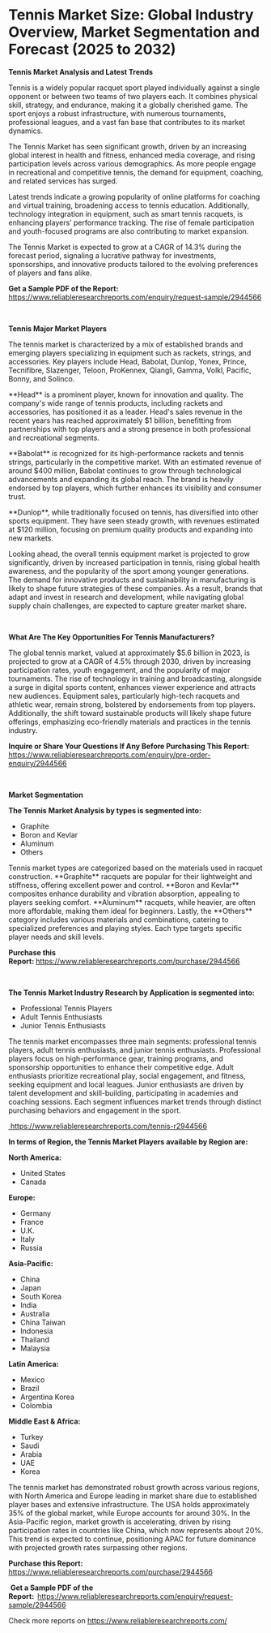 <p><h1>Tennis Market Size: Global Industry Overview, Market Segmentation and Forecast (2025 to 2032)</h1></p><p><strong>Tennis Market Analysis and Latest Trends</strong></p>
<p><p>Tennis is a widely popular racquet sport played individually against a single opponent or between two teams of two players each. It combines physical skill, strategy, and endurance, making it a globally cherished game. The sport enjoys a robust infrastructure, with numerous tournaments, professional leagues, and a vast fan base that contributes to its market dynamics.</p><p>The Tennis Market has seen significant growth, driven by an increasing global interest in health and fitness, enhanced media coverage, and rising participation levels across various demographics. As more people engage in recreational and competitive tennis, the demand for equipment, coaching, and related services has surged.</p><p>Latest trends indicate a growing popularity of online platforms for coaching and virtual training, broadening access to tennis education. Additionally, technology integration in equipment, such as smart tennis racquets, is enhancing players’ performance tracking. The rise of female participation and youth-focused programs are also contributing to market expansion. </p><p>The Tennis Market is expected to grow at a CAGR of 14.3% during the forecast period, signaling a lucrative pathway for investments, sponsorships, and innovative products tailored to the evolving preferences of players and fans alike.</p></p>
<p><strong>Get a Sample PDF of the Report:&nbsp;</strong> <a href="https://www.reliableresearchreports.com/enquiry/request-sample/2944566?utm_campaign=3007&utm_medium=2&utm_source=Github&utm_content=ia&utm_term=11032025&utm_id=tennis">https://www.reliableresearchreports.com/enquiry/request-sample/2944566</a></p>
<p>&nbsp;</p>
<p><strong>Tennis Major Market Players</strong></p>
<p><p>The tennis market is characterized by a mix of established brands and emerging players specializing in equipment such as rackets, strings, and accessories. Key players include Head, Babolat, Dunlop, Yonex, Prince, Tecnifibre, Slazenger, Teloon, ProKennex, Qiangli, Gamma, Volkl, Pacific, Bonny, and Solinco.</p><p>**Head** is a prominent player, known for innovation and quality. The company's wide range of tennis products, including rackets and accessories, has positioned it as a leader. Head's sales revenue in the recent years has reached approximately $1 billion, benefitting from partnerships with top players and a strong presence in both professional and recreational segments.</p><p>**Babolat** is recognized for its high-performance rackets and tennis strings, particularly in the competitive market. With an estimated revenue of around $400 million, Babolat continues to grow through technological advancements and expanding its global reach. The brand is heavily endorsed by top players, which further enhances its visibility and consumer trust.</p><p>**Dunlop**, while traditionally focused on tennis, has diversified into other sports equipment. They have seen steady growth, with revenues estimated at $120 million, focusing on premium quality products and expanding into new markets.</p><p>Looking ahead, the overall tennis equipment market is projected to grow significantly, driven by increased participation in tennis, rising global health awareness, and the popularity of the sport among younger generations. The demand for innovative products and sustainability in manufacturing is likely to shape future strategies of these companies. As a result, brands that adapt and invest in research and development, while navigating global supply chain challenges, are expected to capture greater market share.</p></p>
<p>&nbsp;</p>
<p><strong>What Are The Key Opportunities For Tennis Manufacturers?</strong></p>
<p><p>The global tennis market, valued at approximately $5.6 billion in 2023, is projected to grow at a CAGR of 4.5% through 2030, driven by increasing participation rates, youth engagement, and the popularity of major tournaments. The rise of technology in training and broadcasting, alongside a surge in digital sports content, enhances viewer experience and attracts new audiences. Equipment sales, particularly high-tech racquets and athletic wear, remain strong, bolstered by endorsements from top players. Additionally, the shift toward sustainable products will likely shape future offerings, emphasizing eco-friendly materials and practices in the tennis industry.</p></p>
<p><strong>Inquire or Share Your Questions If Any Before Purchasing This Report:</strong> <a href="https://www.reliableresearchreports.com/enquiry/pre-order-enquiry/2944566?utm_campaign=3007&utm_medium=2&utm_source=Github&utm_content=ia&utm_term=11032025&utm_id=tennis">https://www.reliableresearchreports.com/enquiry/pre-order-enquiry/2944566</a></p>
<p>&nbsp;</p>
<p><strong>Market Segmentation</strong></p>
<p><strong>The Tennis Market Analysis by types is segmented into:</strong></p>
<p><ul><li>Graphite</li><li>Boron and Kevlar</li><li>Aluminum</li><li>Others</li></ul></p>
<p><p>Tennis market types are categorized based on the materials used in racquet construction. **Graphite** racquets are popular for their lightweight and stiffness, offering excellent power and control. **Boron and Kevlar** composites enhance durability and vibration absorption, appealing to players seeking comfort. **Aluminum** racquets, while heavier, are often more affordable, making them ideal for beginners. Lastly, the **Others** category includes various materials and combinations, catering to specialized preferences and playing styles. Each type targets specific player needs and skill levels.</p></p>
<p><strong>Purchase this Report:&nbsp;</strong><a href="https://www.reliableresearchreports.com/purchase/2944566?utm_campaign=3007&utm_medium=2&utm_source=Github&utm_content=ia&utm_term=11032025&utm_id=tennis">https://www.reliableresearchreports.com/purchase/2944566</a></p>
<p>&nbsp;</p>
<p><strong>The Tennis Market Industry Research by Application is segmented into:</strong></p>
<p><ul><li>Professional Tennis Players</li><li>Adult Tennis Enthusiasts</li><li>Junior Tennis Enthusiasts</li></ul></p>
<p><p>The tennis market encompasses three main segments: professional tennis players, adult tennis enthusiasts, and junior tennis enthusiasts. Professional players focus on high-performance gear, training programs, and sponsorship opportunities to enhance their competitive edge. Adult enthusiasts prioritize recreational play, social engagement, and fitness, seeking equipment and local leagues. Junior enthusiasts are driven by talent development and skill-building, participating in academies and coaching sessions. Each segment influences market trends through distinct purchasing behaviors and engagement in the sport.</p></p>
<p><a href="https://www.reliableresearchreports.com/tennis-r2944566?utm_campaign=3007&utm_medium=2&utm_source=Github&utm_content=ia&utm_term=11032025&utm_id=tennis">&nbsp;https://www.reliableresearchreports.com/tennis-r2944566</a></p>
<p><strong>In terms of Region, the Tennis Market Players available by Region are:</strong></p>
<p>
    <p> <strong> North America: </strong>
        <ul>
            <li>United States</li>
            <li>Canada</li>
        </ul>
        </p> 
    <p> <strong> Europe: </strong>
        <ul>
            <li>Germany</li>
            <li>France</li>
            <li>U.K.</li>
            <li>Italy</li>
            <li>Russia</li>
        </ul>
        </p> 
    <p> <strong> Asia-Pacific: </strong>
        <ul>
            <li>China</li>
            <li>Japan</li>
            <li>South Korea</li>
            <li>India</li>
            <li>Australia</li>
            <li>China Taiwan</li>
            <li>Indonesia</li>
            <li>Thailand</li>
            <li>Malaysia</li>
        </ul>
        </p> 
    <p> <strong> Latin America: </strong>
        <ul>
            <li>Mexico</li>
            <li>Brazil</li>
            <li>Argentina Korea</li>
            <li>Colombia</li>
        </ul>
        </p> 
    <p> <strong> Middle East & Africa: </strong>
        <ul>
            <li>Turkey</li>
            <li>Saudi</li>
            <li>Arabia</li>
            <li>UAE</li>
            <li>Korea</li>
        </ul>
    </p>
    </p>
<p><p>The tennis market has demonstrated robust growth across various regions, with North America and Europe leading in market share due to established player bases and extensive infrastructure. The USA holds approximately 35% of the global market, while Europe accounts for around 30%. In the Asia-Pacific region, market growth is accelerating, driven by rising participation rates in countries like China, which now represents about 20%. This trend is expected to continue, positioning APAC for future dominance with projected growth rates surpassing other regions.</p></p>
<p><strong>Purchase this Report: </strong><a href="https://www.reliableresearchreports.com/purchase/2944566?utm_campaign=3007&utm_medium=2&utm_source=Github&utm_content=ia&utm_term=11032025&utm_id=tennis">https://www.reliableresearchreports.com/purchase/2944566</a></p>
<p>&nbsp;<strong>Get a Sample PDF of the Report:&nbsp;&nbsp;</strong><a href="https://www.reliableresearchreports.com/enquiry/request-sample/2944566?utm_campaign=3007&utm_medium=2&utm_source=Github&utm_content=ia&utm_term=11032025&utm_id=tennis">https://www.reliableresearchreports.com/enquiry/request-sample/2944566</a></p>
<p><strong></strong></p>
<p>Check more reports on <a href="https://www.reliableresearchreports.com/?utm_campaign=3007&utm_medium=2&utm_source=Github&utm_content=ia&utm_term=11032025&utm_id=tennis">https://www.reliableresearchreports.com/</a></p>